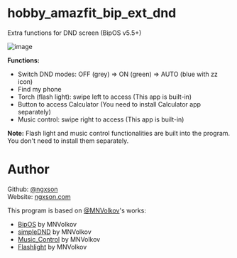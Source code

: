 # hobby_amazfit_bip_ext_dnd
Extra functions for DND screen (BipOS v5.5+)

![image](https://user-images.githubusercontent.com/7702203/113123432-e0982280-9214-11eb-886c-482ee51b9798.png)

**Functions:**
- Switch DND modes: OFF (grey) => ON (green) => AUTO (blue with zz icon)
- Find my phone
- Torch (flash light): swipe left to access (This app is built-in)
- Button to access Calculator (You need to install Calculator app separately)
- Music control: swipe right to access (This app is built-in)

**Note:** Flash light and music control functionalities are built into the program. You don't need to install them separately.

# Author
Github: [@ngxson](https://github.com/ngxson)  
Website: [ngxson.com](https://ngxson.com)  

This program is based on [@MNVolkov](https://github.com/MNVolkov)'s works:
- [BipOS](https://myamazfit.ru/threads/bip-mnvolkov-bipos-en.1087/) by MNVolkov
- [simpleDND](https://github.com/MNVolkov/simpleDND) by MNVolkov
- [Music_Control](https://github.com/MNVolkov/Music_Control) by MNVolkov
- [Flashlight](https://github.com/MNVolkov/Flashlight) by MNVolkov
